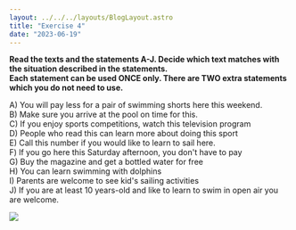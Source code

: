 ```yaml
---
layout: ../../../layouts/BlogLayout.astro
title: "Exercise 4"
date: "2023-06-19"
---
```


**Read the texts and the statements A-J. Decide which text matches with the situation described in the statements.  
Each statement can be used ONCE only. There are TWO extra statements which you do not need to use.**

  
A) You will pay less for a pair of swimming shorts here this weekend.  
B) Make sure you arrive at the pool on time for this.  
C) If you enjoy sports competitions, watch this television program  
D) People who read this can learn more about doing this sport  
E) Call this number if you would like to learn to sail here.  
F) lf you go here this Saturday afternoon, you don't have to pay  
G) Buy the magazine and get a bottled water for free  
H) You can learn swimming with dolphins  
I) Parents are welcome to see kid's sailing activities  
J) If you are at least 10 years-old and like to learn to swim in open air you are welcome.

![](https://xirurgabdukarim.uz/wp-content/uploads/2023/06/4.jpg)
